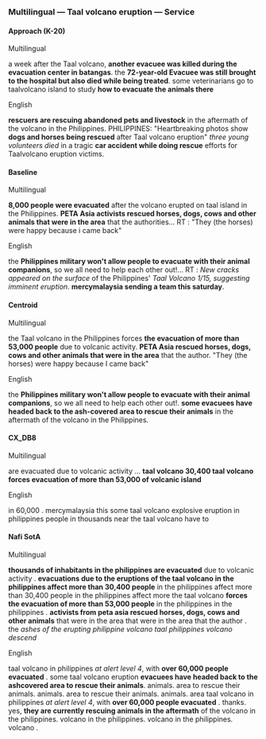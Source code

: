 ### Multilingual — Taal volcano eruption — Service



#### Approach (K-20)

Multilingual

a week after the Taal volcano, **another evacuee was killed during the evacuation center in batangas**. the **72-year-old Evacuee was still brought to the hospital but also died while being treated**. some veterinarians go to taalvolcano island to study **how to evacuate the animals there**

English

**rescuers are rescuing abandoned pets and livestock** in the aftermath of the volcano in the Philippines. PHILIPPINES: "Heartbreaking photos show **dogs and horses being rescued** after Taal volcano eruption" *three young volunteers died* in a tragic **car accident while doing rescue** efforts for Taalvolcano eruption victims.



#### Baseline

Multilingual

**8,000 people were evacuated** after the volcano erupted on taal island in the Philippines. **PETA Asia activists rescued horses, dogs, cows and other animals that were in the area** that the authorities... RT : "They (the horses) were happy because i came back"

English

the **Philippines military won't allow people to evacuate with their animal companions**, so we all need to help each other out!... RT : *New cracks appeared on the surface* of the Philippines' *Taal Volcano 1/15, suggesting imminent eruption*. **mercymalaysia sending a team this saturday**.



#### Centroid

Multilingual

the Taal volcano in the Philippines forces **the evacuation of more than 53,000 people** due to volcanic activity. **PETA Asia rescued horses, dogs, cows and other animals that were in the area** that the author. "They (the horses) were happy because I came back"



English

the **Philippines military won't allow people to evacuate with their animal companions**, so we all need to help each other out!. **some evacuees have headed back to the ash-covered area to rescue their animals** in the aftermath of the volcano in the Philippines.



#### CX\_DB8

Multilingual

are evacuated due to volcanic activity ... **taal volcano 30,400 taal volcano forces evacuation of more than 53,000 of volcanic island**

English

in 60,000 . mercymalaysia this some taal volcano explosive eruption in philippines people in thousands near the taal volcano have to 



#### Nafi SotA

Multilingual

**thousands of inhabitants in the philippines are evacuated** due to volcanic activity .
**evacuations due to the eruptions of the taal volcano in the philippines affect more than 30,400 people** in the philippines affect more than 30,400 people in the philippines affect more
the taal volcano **forces the evacuation of more than 53,000 people** in the philippines in the philippines .
**activists from peta asia rescued horses, dogs, cows and other animals** that were in the area that were in the area that the author .
the *ashes of the erupting philippine volcano taal philippines volcano descend*

English

taal volcano in philippines *at alert level 4*, with **over 60,000 people evacuated** .
some taal volcano eruption **evacuees have headed back to the ashcovered area to rescue their animals**. animals. area to rescue their animals. animals. area to rescue their animals. animals. area
taal volcano in philippines *at alert level 4*, with **over 60,000 people evacuated** .
thanks. yes, **they are currently rescuing animals in the aftermath** of the volcano in the philippines. volcano in the philippines. volcano in the philippines. volcano .

